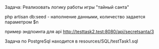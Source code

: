 Задача:
Реализовать логику работы игры "тайный санта"

php artisan db:seed - наполнение данными, количество задается параметром $n

пример эндпоинта для api  http://testtask2.test:8080/api/secretsanta/3

Задача по PostgreSql находится в resources/SQL/testTask1.sql
